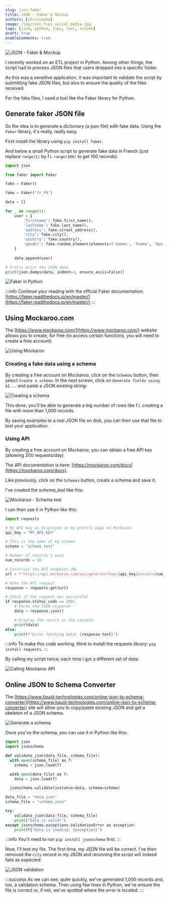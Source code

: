 ```yaml
---
slug: json-faker
title: JSON - Faker & Mockup
authors: [christophe]
image: /img/json_tips_social_media.jpg
tags: [json, python, tips, tool, vscode]
draft: true
enableComments: true
---
```

![JSON - Faker & Mockup](/img/json_tips_header.jpg)

<!-- cspell:ignore birthdate,homme,femme,binaire,Mockaroo -->

I recently worked on an ETL project in Python. Among other things, the script had to process JSON files that users dropped into a specific folder.

As this was a sensitive application, it was important to validate the script by submitting fake JSON files, but also to ensure the quality of the files received.

For the fake files, I used a tool like the Faker library for Python.

## Generate faker JSON file

So the idea is to generate a dictionary (a json file) with fake data. Using the `Faker` library, it's really, really easy.

First install the library using `pip install faker`.

And below a small Python script to generate fake data in French (just replace `range(1)` by f.i. `range(100)` to get 100 records):

```python
import json

from faker import Faker

fake = Faker()

fake = Faker('fr_FR')  

data = []

for _ in range(1):
    user = {
        'firstname': fake.first_name(),
        'lastname': fake.last_name(),
        'address': fake.street_address(),
        'city': fake.city(),
        'country': fake.country(),
        'gender': fake.random_element(elements=('Homme', 'Femme', 'Non binaire'))
    }
    
    data.append(user)

# Pretty print the JSON data
print(json.dumps(data, indent=4, ensure_ascii=False))
```

![Faker in Python](./images/python.png)

:::info
Continue your reading with the official Faker documentation: [https://faker.readthedocs.io/en/master/](https://faker.readthedocs.io/en/master/)
:::

## Using Mockaroo.com

The [https://www.mockaroo.com/](https://www.mockaroo.com/) website allows you to create, for free (to access certain functions, you will need to create a free account).

![Using Mockaroo](./images/mockaroo.png)

### Creating a fake data using a schema

By creating a free account on Mockaroo, click on the `Schemas` button, then select `Create a schema`. In the next screen, click on `Generate fields using AI...` and paste a JSON existing string:

![Creating a schema](./images/creating_schema.png)

This done, you'll be able to generate a big number of rows like f.i. creating a file with more than 1,000 records. 

By saving examples to a real JSON file on disk, you can then use that file to test your application.

### Using API

By creating a free account on Mockaroo, you can obtain a free API key (allowing 200 requests/day).

The API documentation is here: [https://mockaroo.com/docs](https://mockaroo.com/docs).

Like previously, click on the `Schemas` button, create a schema and save it.

I've created the *schema_test* like this:

![Mockaroo - Schema test](./images/mockaroo_schema_test.png)

I can then use it in Python like this:

```python
import requests

# My API key as displayed in my profile page on Mockaroo
api_key = "MY_API_KEY"

# This is the name of my schema
schema = "schema_test"  

# Number of records I want
num_records = 10

# Construct the API endpoint URL
url = f"https://api.mockaroo.com/api/generate?key={api_key}&count={num_records}&schema={schema}"

# Make the API request
response = requests.get(url)

# Check if the request was successful
if response.status_code == 200:
    # Parse the JSON response
    data = response.json()

    # Display the result on the console
    print(data)
else:
    print(f"Error fetching data: {response.text}")
```

:::info
To make this code working, think to install the requests library: `pip install requests`.
:::

By calling my script twice; each time I got a different set of data:

![Calling Mockaroo API](./images/calling_mockaroo_api.png)

## Online JSON to Schema Converter

The [https://www.liquid-technologies.com/online-json-to-schema-converter](https://www.liquid-technologies.com/online-json-to-schema-converter) site will allow you to copy/paste existing JSON and get a skeleton of a JSON schema.

![Generate a schema](./images/generate_schema.png)

Once you've the schema, you can use it in Python like this:

```python
import json
import jsonschema

def validate_json(data_file, schema_file):
  with open(schema_file) as f:
    schema = json.load(f)

  with open(data_file) as f:
    data = json.load(f)

  jsonschema.validate(instance=data, schema=schema)

data_file = "data.json"
schema_file = "schema.json"

try:
    validate_json(data_file, schema_file)
    print("Data is valid!")
except jsonschema.exceptions.ValidationError as exception:
    print(f{"Data is invalid: {exception}")
```

:::info
You'll need to run `pip install jsonschema` first.
:::

Now, I'll test my file. The first time, my JSON file will be correct. I've then removed the `city` record in my JSON and rerunning the script will indeed fails as expected:

![JSON validation](./images/validate.png)

:::success
As we can see, quite quickly, we've generated 1,000 records and, too, a validation schema. Then using few lines in Python, we've ensure the file is correct or, if not, we've spotted where the error is located.
:::